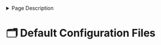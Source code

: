 <details>
<summary>Page Description</summary>
This page lists links to view the default configuration files supplied by the latest-released version of LevelledMobs.
</details>

# 🗂️ Default Configuration Files